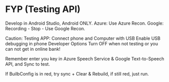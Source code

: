 ﻿# FYP (Testing API)
 Develop in Android Studio, Android ONLY.
 Azure: Use Azure Recon.
 Google: Recording - Stop - Use Google Recon.

 Caution:
 Testing APP: Connect phone and Computer with USB
 Enable USB debugging in phone Developer Options
 Turn OFF when not testing or you can not get in online bank!

 Remember enter you key in Azure Speech Service & Google Text-to-Speech API, and Sync to test.

 If BuilbConfig is in red, try sync + Clear & Rebuild, if still red, just run.
